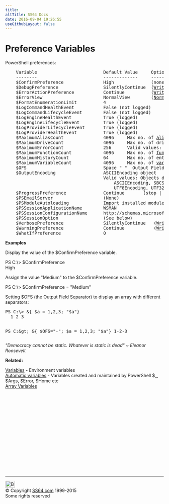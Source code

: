 ```yaml
---
title:
altTitle: SS64 Docs
date: 2016-09-04 19:26:55
useGithubLayout: false
---
```

<!-- #BeginLibraryItem "/Library/head_pssyntax.lbi" --><!-- #EndLibraryItem --><h1>Preference Variables</h1> 
<p>PowerShell preferences:</p>
<pre>    Variable                         Default Value     Options
    --------                         -------------     --------------------------------
    $ConfirmPreference               High              (none | low | medium | <u>high</u>)
    $DebugPreference                 SilentlyContinue  (<a href="write-debug.html">Write-Debug</a>) (stop | Inquire | continue | <u>SilentlyContinue</u>)
    $ErrorActionPreference           Continue          (<a href="write-error.html">Write-Error</a>) (stop | Inquire | <u>continue</u> | SilentlyContinue)
    $ErrorView                       NormalView        (<u>NormalView</u> | CategoryView)
    $FormatEnumerationLimit          4
    $LogCommandHealthEvent           False (not logged)
    $LogCommandLifecycleEvent        False (not logged)
    $LogEngineHealthEvent            True (logged)
    $LogEngineLifecycleEvent         True (logged)
    $LogProviderLifecycleEvent       True (logged)
    $LogProviderHealthEvent          True (logged)
    $MaximumAliasCount               4096     Max no. of <a href="new-alias.html">aliases</a> available to the session. Valid values: 1024-32768
    $MaximumDriveCount               4096     Max no. of drives available, excluding those provided by the OS.
    $MaximumErrorCount               256      Valid values: 256 - 32768
    $MaximumFunctionCount            4096     Max no. of <a href="syntax-functions.html">functions</a> available to the session.
    $MaximumHistoryCount             64       Max no. of entries saved in the command <a href="get-history.html">history</a>. Valid values: 1-32768
    $MaximumVariableCount            4096     Max no. of <a href="syntax-variables.html">variables</a> available to the session.
    $OFS                             Space " "  Output Field Separator (converting an array to string.)
    $OutputEncoding                  ASCIIEncoding object
                                     Valid values: Objects derived from an Encoding class, such as:
                                         ASCIIEncoding, SBCSCodePageEncoding, UTF7Encoding,
                                         UTF8Encoding, UTF32Encoding, and UnicodeEncoding.
    $ProgressPreference              Continue       (stop | Inquire | continue | SilentlyContinue)
    $PSEmailServer                   (None)
    $<span class="code">PSModuleAutoloading</span>             <a href="import-module.html">Import</a> installed modules automatically.
    $PSSessionApplicationName        WSMAN
    $PSSessionConfigurationName      http://schemas.microsoft.com/powershell/microsoft.powershell 
    $PSSessionOption                 (See below)
    $VerbosePreference               SilentlyContinue   (<a href="write-verbose.html">Write-Verbose</a>) (stop | Inquire | continue | <u>SilentlyContinue</u>)
    $WarningPreference               Continue           (<a href="write-warning.html">Write-Warning</a>) (stop | Inquire | <u>continue</u> | SilentlyContinue)
    $WhatIfPreference                0</pre>
<p><b>Examples</b></p>
<p>Display the value of the 
$ConfirmPreference variable.</p>
<p class="code"> PS C:\&gt; $ConfirmPreference<br>
High</p>
<p> Assign the value "Medium" to the 
$ConfirmPreference variable.</p>
<p class="code"> PS C:\&gt; $ConfirmPreference = "Medium"</p>
<p>Setting $OFS (the Output Field Separator) to display an array with different separators:</p>
<pre><span class="code">PS C:\&gt; </span>&amp;{ $a = 1,2,3; "$a"}
  1 2 3

<span class="code">PS C:\&gt; </span>&amp;{ $OFS="-"; $a = 1,2,3; "$a"}
  1-2-3</pre>
<p class="quote"><i>"Democracy cannot be static. Whatever is static is dead" ~ Eleanor
Roosevelt </i></p>
<p><b>Related:</b></p>
<p><a href="syntax-env.html">Variables</a> - Environment variables<br>
<a href="syntax-automatic-variables.html">Automatic variables</a> -  Variables  created and maintained by  PowerShell $_, $Args, $Error, $Home etc<br>
<a href="syntax-arrays.html">Array Variables</a></p><!-- #BeginLibraryItem "/Library/foot_ps.lbi" --><p>
<!-- PowerShell300 -->
<ins class="adsbygoogle" style="display:inline-block;width:300px;height:250px" data-ad-client="ca-pub-6140977852749469" data-ad-slot="6253539900"></ins>
<script>
(adsbygoogle = window.adsbygoogle || []).push({});
</script></p>
<hr>
<div id="bl" class="footer"><a href="syntax-preference.html#"><img src="../images/top.png" width="30" height="22" alt="Back to the Top"></a></div>
<div id="br" class="footer, tagline">© Copyright <a href="../index.html">SS64.com</a> 1999-2015<br>
Some rights reserved</div><!-- #EndLibraryItem -->

